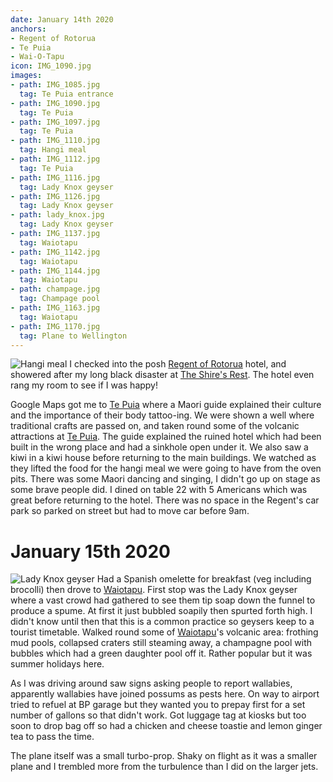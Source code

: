```yaml
---
date: January 14th 2020
anchors:
- Regent of Rotorua
- Te Puia
- Wai-O-Tapu
icon: IMG_1090.jpg
images:
- path: IMG_1085.jpg
  tag: Te Puia entrance
- path: IMG_1090.jpg
  tag: Te Puia
- path: IMG_1097.jpg
  tag: Te Puia
- path: IMG_1110.jpg
  tag: Hangi meal
- path: IMG_1112.jpg
  tag: Te Puia
- path: IMG_1116.jpg
  tag: Lady Knox geyser
- path: IMG_1126.jpg
  tag: Lady Knox geyser
- path: lady_knox.jpg
  tag: Lady Knox geyser
- path: IMG_1137.jpg
  tag: Waiotapu
- path: IMG_1142.jpg
  tag: Waiotapu
- path: IMG_1144.jpg
  tag: Waiotapu
- path: champage.jpg
  tag: Champage pool
- path: IMG_1163.jpg
  tag: Waiotapu
- path: IMG_1170.jpg
  tag: Plane to Wellington
---
```

![Hangi meal](IMG_1110.jpg)
I checked into the posh [Regent of Rotorua](https://regentrotorua.co.nz/) hotel,
and showered after my long black
disaster at [The Shire's Rest](https://www.hobbitontours.com/en/the-shires-rest/).
The hotel even rang my room to see if I was happy!

Google Maps got me to [Te Puia](https://tepuia.com/) where a Maori guide explained their culture and the
importance of their body tattoo-ing. We were shown a well where traditional crafts
are passed on, and taken round some of the volcanic attractions at [Te Puia](https://tepuia.com/). The guide
explained the ruined hotel which had been built in the wrong place and had
a sinkhole open under it. We also
saw a kiwi in a kiwi house before returning to the main buildings.
We watched as they lifted the food for the hangi meal we were going to have from the oven pits.
There was some Maori dancing and singing, I didn't go up on stage as some brave people did.
I dined on table 22 with 5 Americans which was great before returning to the
hotel. There was no space in the Regent's car park so parked on street
but had to move car before 9am.

# January 15th 2020
![Lady Knox geyser](IMG_1116.jpg)
Had a Spanish omelette for breakfast (veg including brocolli) then drove to
[Waiotapu](https://www.waiotapu.co.nz/).
First stop was the Lady Knox geyser where a vast crowd had gathered to see them
tip soap down the funnel to produce a spume. At first it just bubbled soapily then
spurted forth high. I didn't know until then that this is a common practice so
geysers keep to a tourist timetable. Walked round some of [Waiotapu](https://www.waiotapu.co.nz/)'s volcanic area:
frothing mud pools, collapsed craters still steaming away, a champagne pool with
bubbles which had a green daughter pool off it. Rather popular but it was summer holidays
here.

As I was driving around saw signs asking people to report wallabies, apparently
wallabies have joined possums as pests here. On way to airport tried to refuel at BP
garage but they wanted you to prepay first for a set number of gallons so that didn't work.
Got luggage tag at kiosks but too soon to drop bag off so had a chicken and
cheese toastie and lemon ginger tea to pass the time.

The plane itself was a small turbo-prop. Shaky on flight as it was a smaller plane and I
trembled more from the turbulence than I did on the larger jets.
